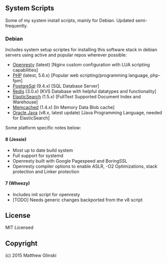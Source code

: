 ## System Scripts

Some of my system install scripts, mainly for Debian. Updated semi-frequently.

### Debian 

Includes system setup scriptes for installing this software stack in debian servers using active and popular repos wherever possible:

* [Openresty](http://openresty.org/) (latest) [Nginx custom configuration with LUA scripting capabilities]
* [PHP](http://php.net) (latest, 5.6.x) [Popular web scripting/programming language, php-fpm]
* [PostgreSql](http://www.postgresql.org/) (9.4.x) [SQL Database Server]
* [Redis](http://redis.io) (3.0.x) [KVS Database with helpful datatypes and functionality]
* [ElasticSearch](https://www.elastic.co/products/elasticsearch) (1.5.x) [FullText Supported Document Index and Warehouse]
* [Memcached](http://memcached.org/) (1.4.x) [In Memory Data Blob cache]
* [Oracle Java](https://www.oracle.com/java/index.html) (v8.x, latest update) [Java Programming Language, needed for ElasticSearch]

Some platform specific notes below:

#### 8 (Jessie)

* Most up to date build system
* Full support for systemd
* Openresty built with Google Pagespeed and BoringSSL
* Openresty compiler options to enable ASLR, -O2 Optimizations, stack protection and Linker protection

#### 7 (Wheezy)

* Includes init script for openresty
* [TODO] Needs generic changes backported from the v8 script

## License 

MIT Licensed

## Copyright

(c) 2015 Matthew Glinski
